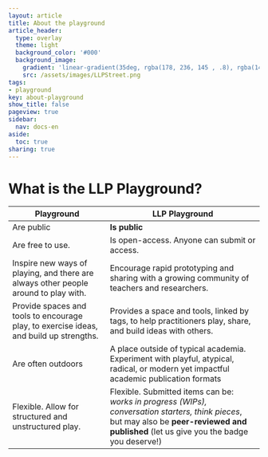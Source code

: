 ```yaml
---
layout: article
title: About the playground
article_header:
  type: overlay
  theme: light
  background_color: '#000'
  background_image:
    gradient: 'linear-gradient(35deg, rgba(178, 236, 145 , .8), rgba(147, 81, 182, .8))'
    src: /assets/images/LLPStreet.png
tags:
- playground
key: about-playground
show_title: false
pageview: true
sidebar:
  nav: docs-en
aside:
  toc: true
sharing: true
---
```


# What is the LLP Playground?

<!--more-->

| Playground  	| LLP Playground  	|
|---	|---	|
| Are public  	| **Is public**  	|
| Are free to use.   	|  Is open-access. Anyone can submit or access. 	|
|   Inspire new ways of playing, and there are always other people around to play with.	|  Encourage rapid prototyping and sharing with a growing community of teachers and researchers.  	|
| Provide spaces and tools to encourage play, to exercise ideas, and build up strengths.   	| Provides a space and tools, linked by tags, to help practitioners play, share, and build ideas with others.  	|
| Are often outdoors  	|  A place outside of typical academia. Experiment with playful, atypical, radical, or modern yet impactful academic publication formats 	|
|   Flexible. Allow for structured and unstructured play.	|   Flexible. Submitted items can be: *works in progress (WIPs), conversation starters, think pieces*, but may also be **peer-reviewed and published** (let us give you the badge you deserve!)|